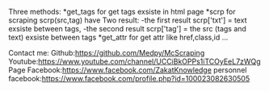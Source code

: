 Three methods:
*get_tags for get tags exsiste in html page
*scrp for scraping scrp(src,tag) have Two result:
      -the first result scrp['txt'] = text exsiste between tags,
      -the second result scrp['tag'] = the src (tags and text) exsiste between tags
*get_attr for get attr like href,class,id ...

Contact me:
Github:https://github.com/Medpy/McScraping
Youtube:https://www.youtube.com/channel/UCCiBkOPPs1iTCOyEeL7zWQg
Page Facebook:https://www.facebook.com/ZakatKnowledge
personnel facebook:https://www.facebook.com/profile.php?id=100023082630505
